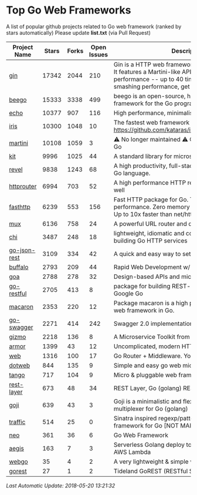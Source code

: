 # Top Go Web Frameworks
A list of popular github projects related to Go web framework (ranked by stars automatically)
Please update **list.txt** (via Pull Request)

| Project Name | Stars | Forks | Open Issues | Description |
| ------------ | ----- | ----- | ----------- | ----------- |
| [gin](https://github.com/gin-gonic/gin) | 17342 | 2044 | 210 | Gin is a HTTP web framework written in Go (Golang). It features a Martini-like API with much better performance -- up to 40 times faster. If you need smashing performance, get yourself some Gin. |
| [beego](https://github.com/astaxie/beego) | 15333 | 3338 | 499 | beego is an open-source, high-performance web framework for the Go programming language. |
| [echo](https://github.com/labstack/echo) | 10377 | 907 | 116 | High performance, minimalist Go web framework |
| [iris](https://github.com/kataras/iris) | 10300 | 1048 | 10 | The fastest web framework for Go in (THIS) Earth https://github.com/kataras/iris/tree/master/_examples |
| [martini](https://github.com/go-martini/martini) | 10108 | 1059 | 3 | ⚠️ No longer maintained ⚠️  Classy web framework for Go |
| [kit](https://github.com/go-kit/kit) | 9996 | 1025 | 44 | A standard library for microservices. |
| [revel](https://github.com/revel/revel) | 9838 | 1243 | 68 | A high productivity, full-stack web framework for the Go language. |
| [httprouter](https://github.com/julienschmidt/httprouter) | 6994 | 703 | 52 | A high performance HTTP request router that scales well |
| [fasthttp](https://github.com/valyala/fasthttp) | 6239 | 553 | 156 | Fast HTTP package for Go. Tuned for high performance. Zero memory allocations in hot paths. Up to 10x faster than net/http |
| [mux](https://github.com/gorilla/mux) | 6136 | 758 | 24 | A powerful URL router and dispatcher for golang. |
| [chi](https://github.com/go-chi/chi) | 3487 | 248 | 18 | lightweight, idiomatic and composable router for building Go HTTP services |
| [go-json-rest](https://github.com/ant0ine/go-json-rest) | 3109 | 334 | 42 | A quick and easy way to setup a RESTful JSON API |
| [buffalo](https://github.com/gobuffalo/buffalo) | 2793 | 209 | 44 | Rapid Web Development w/ Go |
| [goa](https://github.com/goadesign/goa) | 2788 | 278 | 32 | Design-based APIs and microservices in Go |
| [go-restful](https://github.com/emicklei/go-restful) | 2705 | 413 | 8 | package for building REST-style Web Services using Google Go |
| [macaron](https://github.com/go-macaron/macaron) | 2353 | 220 | 12 | Package macaron is a high productive and modular web framework in Go. |
| [go-swagger](https://github.com/go-swagger/go-swagger) | 2271 | 414 | 242 | Swagger 2.0 implementation for go |
| [gizmo](https://github.com/NYTimes/gizmo) | 2218 | 136 | 8 | A Microservice Toolkit from The New York Times |
| [armor](https://github.com/labstack/armor) | 1399 | 43 | 12 | Uncomplicated, modern HTTP server |
| [web](https://github.com/gocraft/web) | 1316 | 100 | 17 | Go Router + Middleware. Your Contexts. |
| [dotweb](https://github.com/devfeel/dotweb) | 844 | 135 | 9 | Simple and easy go web micro framework |
| [tango](https://github.com/lunny/tango) | 717 | 104 | 9 | Micro & pluggable web framework for Go |
| [rest-layer](https://github.com/rs/rest-layer) | 673 | 48 | 34 | REST Layer, Go (golang) REST API framework |
| [goji](https://github.com/goji/goji) | 639 | 43 | 3 | Goji is a minimalistic and flexible HTTP request multiplexer for Go (golang) |
| [traffic](https://github.com/pilu/traffic) | 514 | 25 | 0 | Sinatra inspired regexp/pattern mux and web framework for Go [NOT MAINTAINED] |
| [neo](https://github.com/ivpusic/neo) | 361 | 36 | 6 | Go Web Framework |
| [aegis](https://github.com/tmaiaroto/aegis) | 163 | 7 | 3 | Serverless Golang deploy tool and framework for AWS Lambda |
| [webgo](https://github.com/bnkamalesh/webgo) | 35 | 4 | 2 | A very lightweight & simple web framework for Go |
| [gorest](https://github.com/tideland/gorest) | 27 | 1 | 2 | Tideland GoREST (RESTful Server Systems) |

*Last Automatic Update: 2018-05-20 13:21:32*